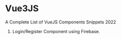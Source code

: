 # Vue3JS
A Complete List of VueJS Components Snippets 2022 

1. Login/Register Component using Firebase.
